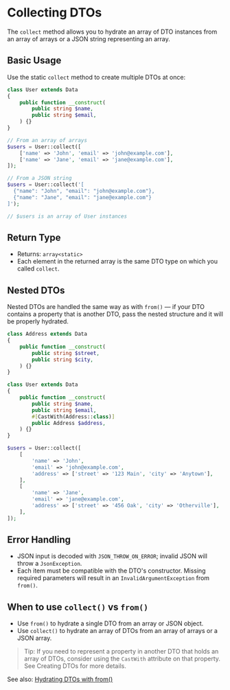 # Collecting DTOs

The `collect` method allows you to hydrate an array of DTO instances from an array of arrays or a JSON string representing an array.

## Basic Usage

Use the static `collect` method to create multiple DTOs at once:

```php
class User extends Data
{
    public function __construct(
        public string $name,
        public string $email,
    ) {}
}

// From an array of arrays
$users = User::collect([
    ['name' => 'John', 'email' => 'john@example.com'],
    ['name' => 'Jane', 'email' => 'jane@example.com'],
]);

// From a JSON string
$users = User::collect('[
  {"name": "John", "email": "john@example.com"},
  {"name": "Jane", "email": "jane@example.com"}
]');

// $users is an array of User instances
```

## Return Type

- Returns: `array<static>`
- Each element in the returned array is the same DTO type on which you called `collect`.

## Nested DTOs

Nested DTOs are handled the same way as with `from()` — if your DTO contains a property that is another DTO, pass the nested structure and it will be properly hydrated.

```php
class Address extends Data
{
    public function __construct(
        public string $street,
        public string $city,
    ) {}
}

class User extends Data
{
    public function __construct(
        public string $name,
        public string $email,
        #[CastWith(Address::class)]
        public Address $address,
    ) {}
}

$users = User::collect([
    [
        'name' => 'John',
        'email' => 'john@example.com',
        'address' => ['street' => '123 Main', 'city' => 'Anytown'],
    ],
    [
        'name' => 'Jane',
        'email' => 'jane@example.com',
        'address' => ['street' => '456 Oak', 'city' => 'Otherville'],
    ],
]);
```

## Error Handling

- JSON input is decoded with `JSON_THROW_ON_ERROR`; invalid JSON will throw a `JsonException`.
- Each item must be compatible with the DTO's constructor. Missing required parameters will result in an `InvalidArgumentException` from `from()`.

## When to use `collect()` vs `from()`

- Use `from()` to hydrate a single DTO from an array or JSON object.
- Use `collect()` to hydrate an array of DTOs from an array of arrays or a JSON array.

> Tip: If you need to represent a property in another DTO that holds an array of DTOs, consider using the `CastWith` attribute on that property. See Creating DTOs for more details.

See also: [Hydrating DTOs with from()](./from)
